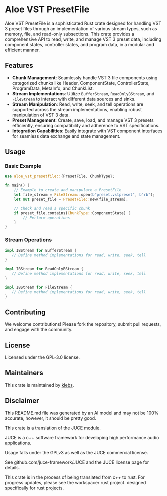 # Aloe VST PresetFile

Aloe VST PresetFile is a sophisticated Rust crate designed for handling VST 3 preset files through an implementation of various stream types, such as memory, file, and read-only subsections. This crate provides a comprehensive API to read, write, and manage VST 3 preset data, including component states, controller states, and program data, in a modular and efficient manner.

## Features

- **Chunk Management**: Seamlessly handle VST 3 file components using categorized chunks like Header, ComponentState, ControllerState, ProgramData, MetaInfo, and ChunkList.
- **Stream Implementations**: Utilize `BufferStream`, `ReadOnlyBStream`, and `FileStream` to interact with different data sources and sinks.
- **Stream Manipulation**: Read, write, seek, and tell operations are supported across the stream implementations, enabling robust manipulation of VST 3 data.
- **Preset Management**: Create, save, load, and manage VST 3 presets efficiently, ensuring compatibility and adherence to VST specifications.
- **Integration Capabilities**: Easily integrate with VST component interfaces for seamless data exchange and state management.

## Usage

### Basic Example

```rust
use aloe_vst_presetfile::{PresetFile, ChunkType};

fn main() {
    // Example to create and manipulate a PresetFile
    let file_stream = FileStream::open(b"preset.vstpreset", b"rb");
    let mut preset_file = PresetFile::new(file_stream);

    // Check and read a specific chunk
    if preset_file.contains(ChunkType::ComponentState) {
        // Perform operations
    }
}
```

### Stream Operations
```rust
impl IBStream for BufferStream {
   // Define method implementations for read, write, seek, tell
}

impl IBStream for ReadOnlyBStream {
   // Define method implementations for read, write, seek, tell
}

impl IBStream for FileStream {
   // Define method implementations for read, write, seek, tell
}
```

## Contributing

We welcome contributions! Please fork the repository, submit pull requests, and engage with the community.

## License

Licensed under the GPL-3.0 license.

## Maintainers

This crate is maintained by [klebs](mailto:tpk3.mx@gmail.com).

## Disclaimer
This README.md file was generated by an AI model and may not be 100% accurate, however, it should be pretty good.


This crate is a translation of the JUCE module.

JUCE is a c++ software framework for developing high performance audio applications.

Usage falls under the GPLv3 as well as the JUCE commercial license.

See github.com/juce-framework/JUCE and the JUCE license page for details.

This crate is in the process of being translated from c++ to rust. For progress updates, please see the workspacer rust project. designed specifically for rust projects.
